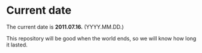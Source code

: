 # Current date

The current date is **2011.07.16.** (YYYY.MM.DD.)

This repository will be good when the world ends, so we will know how long it lasted.